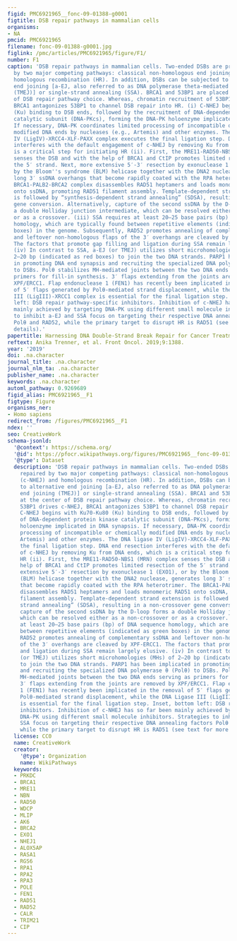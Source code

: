 ```yaml
---
figid: PMC6921965__fonc-09-01388-g0001
figtitle: DSB repair pathways in mammalian cells
organisms:
- NA
pmcid: PMC6921965
filename: fonc-09-01388-g0001.jpg
figlink: /pmc/articles/PMC6921965/figure/F1/
number: F1
caption: 'DSB repair pathways in mammalian cells. Two-ended DSBs are preferably repaired
  by two major competing pathways: classical non-homologous end joining (c-NHEJ) and
  homologous recombination (HR). In addition, DSBs can be subjected to alternative
  end joining [a-EJ, also referred to as DNA polymerase theta-mediated end joining
  (TMEJ)] or single-strand annealing (SSA). BRCA1 and 53BP1 are placed at the center
  of DSB repair pathway choice. Whereas, chromatin recruitment of 53BP1 drives c-NHEJ,
  BRCA1 antagonizes 53BP1 to channel DSB repair into HR. (i) C-NHEJ begins with Ku70-Ku80
  (Ku) binding to DSB ends, followed by the recruitment of DNA-dependent protein kinase
  catalytic subunit (DNA-PKcs), forming the DNA-PK holoenzyme implicated in DNA synapsis.
  If necessary, DNA-PK coordinates limited processing of incompatible or chemically
  modified DNA ends by nucleases (e.g., Artemis) and other enzymes. The DNA ligase
  IV (LigIV)-XRCC4-XLF-PAXX complex executes the final ligation step. DNA end resection
  interferes with the default engagement of c-NHEJ by removing Ku from DNA ends, which
  is a critical step for initiating HR (ii). First, the MRE11-RAD50-NBS1 (MRN) complex
  senses the DSB and with the help of BRCA1 and CtIP promotes limited resection of
  the 5′ strand. Next, more extensive 5′-3′ resection by exonuclease 1 (EXO1), or
  by the Bloom''s syndrome (BLM) helicase together with the DNA2 nuclease, generates
  long 3′ ssDNA overhangs that become rapidly coated with the RPA heterotrimer. The
  BRCA1-PALB2-BRCA2 complex disassembles RAD51 heptamers and loads monomeric RAD51
  onto ssDNA, promoting RAD51 filament assembly. Template-dependent strand extension
  is followed by “synthesis-dependent strand annealing” (SDSA), resulting in a non-crossover
  gene conversion. Alternatively, capture of the second ssDNA by the D-loop forms
  a double Holliday junction intermediate, which can be resolved either as a non-crossover
  or as a crossover. (iii) SSA requires at least 20–25 base pairs (bp) of DNA sequence
  homology, which are typically found between repetitive elements (indicated as green
  boxes) in the genome. Subsequently, RAD52 promotes annealing of complementary ssDNA
  and leftover non-homologous flaps of the 3′ overhangs are cleaved by XPF-ERCC1.
  The factors that promote gap filling and ligation during SSA remain largely elusive.
  (iv) In contrast to SSA, a-EJ (or TMEJ) utilizes short microhomologies (MHs) of
  2–20 bp (indicated as red boxes) to join the two DNA strands. PARP1 has been implicated
  in promoting DNA end synapsis and recruiting the specialized DNA polymerase θ (Polθ)
  to DSBs. Polθ stabilizes MH-mediated joints between the two DNA ends serving as
  primers for fill-in synthesis. 3′ flaps extending from the joints are removed by
  XPF/ERCC1. Flap endonuclease 1 (FEN1) has recently been implicated in the removal
  of 5′ flaps generated by Polθ-mediated strand displacement, while the DNA Ligase
  III (LigIII)-XRCC1 complex is essential for the final ligation step. Inset, bottom
  left: DSB repair pathway-specific inhibitors. Inhibition of c-NHEJ has so far been
  mainly achieved by targeting DNA-PK using different small molecule inhibitors. Strategies
  to inhibit a-EJ and SSA focus on targeting their respective DNA annealing factors
  Polθ and RAD52, while the primary target to disrupt HR is RAD51 (see text for more
  details).'
papertitle: Harnessing DNA Double-Strand Break Repair for Cancer Treatment.
reftext: Anika Trenner, et al. Front Oncol. 2019;9:1388.
year: '2019'
doi: .na.character
journal_title: .na.character
journal_nlm_ta: .na.character
publisher_name: .na.character
keywords: .na.character
automl_pathway: 0.9269689
figid_alias: PMC6921965__F1
figtype: Figure
organisms_ner:
- Homo sapiens
redirect_from: /figures/PMC6921965__F1
ndex: ''
seo: CreativeWork
schema-jsonld:
  '@context': https://schema.org/
  '@id': https://pfocr.wikipathways.org/figures/PMC6921965__fonc-09-01388-g0001.html
  '@type': Dataset
  description: 'DSB repair pathways in mammalian cells. Two-ended DSBs are preferably
    repaired by two major competing pathways: classical non-homologous end joining
    (c-NHEJ) and homologous recombination (HR). In addition, DSBs can be subjected
    to alternative end joining [a-EJ, also referred to as DNA polymerase theta-mediated
    end joining (TMEJ)] or single-strand annealing (SSA). BRCA1 and 53BP1 are placed
    at the center of DSB repair pathway choice. Whereas, chromatin recruitment of
    53BP1 drives c-NHEJ, BRCA1 antagonizes 53BP1 to channel DSB repair into HR. (i)
    C-NHEJ begins with Ku70-Ku80 (Ku) binding to DSB ends, followed by the recruitment
    of DNA-dependent protein kinase catalytic subunit (DNA-PKcs), forming the DNA-PK
    holoenzyme implicated in DNA synapsis. If necessary, DNA-PK coordinates limited
    processing of incompatible or chemically modified DNA ends by nucleases (e.g.,
    Artemis) and other enzymes. The DNA ligase IV (LigIV)-XRCC4-XLF-PAXX complex executes
    the final ligation step. DNA end resection interferes with the default engagement
    of c-NHEJ by removing Ku from DNA ends, which is a critical step for initiating
    HR (ii). First, the MRE11-RAD50-NBS1 (MRN) complex senses the DSB and with the
    help of BRCA1 and CtIP promotes limited resection of the 5′ strand. Next, more
    extensive 5′-3′ resection by exonuclease 1 (EXO1), or by the Bloom''s syndrome
    (BLM) helicase together with the DNA2 nuclease, generates long 3′ ssDNA overhangs
    that become rapidly coated with the RPA heterotrimer. The BRCA1-PALB2-BRCA2 complex
    disassembles RAD51 heptamers and loads monomeric RAD51 onto ssDNA, promoting RAD51
    filament assembly. Template-dependent strand extension is followed by “synthesis-dependent
    strand annealing” (SDSA), resulting in a non-crossover gene conversion. Alternatively,
    capture of the second ssDNA by the D-loop forms a double Holliday junction intermediate,
    which can be resolved either as a non-crossover or as a crossover. (iii) SSA requires
    at least 20–25 base pairs (bp) of DNA sequence homology, which are typically found
    between repetitive elements (indicated as green boxes) in the genome. Subsequently,
    RAD52 promotes annealing of complementary ssDNA and leftover non-homologous flaps
    of the 3′ overhangs are cleaved by XPF-ERCC1. The factors that promote gap filling
    and ligation during SSA remain largely elusive. (iv) In contrast to SSA, a-EJ
    (or TMEJ) utilizes short microhomologies (MHs) of 2–20 bp (indicated as red boxes)
    to join the two DNA strands. PARP1 has been implicated in promoting DNA end synapsis
    and recruiting the specialized DNA polymerase θ (Polθ) to DSBs. Polθ stabilizes
    MH-mediated joints between the two DNA ends serving as primers for fill-in synthesis.
    3′ flaps extending from the joints are removed by XPF/ERCC1. Flap endonuclease
    1 (FEN1) has recently been implicated in the removal of 5′ flaps generated by
    Polθ-mediated strand displacement, while the DNA Ligase III (LigIII)-XRCC1 complex
    is essential for the final ligation step. Inset, bottom left: DSB repair pathway-specific
    inhibitors. Inhibition of c-NHEJ has so far been mainly achieved by targeting
    DNA-PK using different small molecule inhibitors. Strategies to inhibit a-EJ and
    SSA focus on targeting their respective DNA annealing factors Polθ and RAD52,
    while the primary target to disrupt HR is RAD51 (see text for more details).'
  license: CC0
  name: CreativeWork
  creator:
    '@type': Organization
    name: WikiPathways
  keywords:
  - PRKDC
  - BRCA1
  - MRE11
  - NBN
  - RAD50
  - WDCP
  - MLIP
  - AK6
  - BRCA2
  - EXO1
  - NHEJ1
  - ALOX5AP
  - RASA1
  - RGS6
  - RPA1
  - RPA2
  - RPA3
  - POLE
  - FEN1
  - RAD51
  - RAD52
  - CALR
  - TRIM21
  - CIP
---
```

